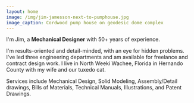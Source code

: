 ```yaml
---
layout: home
image: /img/jim-jamesson-next-to-pumphouse.jpg
image_caption: Cordwood pump house on geodesic dome complex
---
```

<p class="lead">
  I'm Jim, a <strong>Mechanical Designer</strong> with 50+ years of experience.
</p>

I'm results-oriented and detail-minded, with an eye for hidden problems. I've led three engineering departments and am available for freelance and contract design work. I live in North Weeki Wachee, Florida in Hernando County with my wife and our tuxedo cat.

Services include Mechanical Design, Solid Modeling, Assembly/Detail drawings, Bills of Materials, Technical Manuals, Illustrations, and Patent Drawings.

